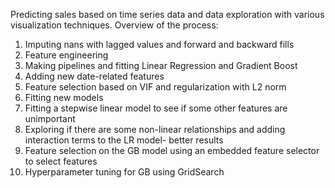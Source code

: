 Predicting sales based on time series data and data exploration with various visualization techniques.
Overview of the process:
1. Imputing nans with lagged values and forward and backward fills
2. Feature engineering
3. Making pipelines and fitting Linear Regression and Gradient Boost
4. Adding new date-related features
5. Feature selection based on VIF and regularization with L2 norm
6. Fitting new models
7. Fitting a stepwise linear model to see if some other features are unimportant
8. Exploring if there are some non-linear relationships and adding interaction terms to the LR model- better results
9. Feature selection on the GB model using an embedded feature selector to select features
10. Hyperparameter tuning for GB using GridSearch
   
